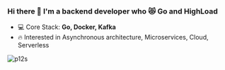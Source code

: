 ### Hi there 👋 I'm a backend developer who 😻 Go and HighLoad

- 💻 Core Stack: **Go, Docker, Kafka**
- 🔥 Interested in Asynchronous architecture, Microservices, Cloud, Serverless
<!--
- 🖋 My **[CV](https://hh.ru/resume/cc3489f0ff07751efe0039ed1f644367567676)**
- 📫 How to reach me: **working-tam@yandex.com**
-->
  
<p><img align="left" src="https://github-readme-stats.vercel.app/api?username=p12s&show_icons=true&hide_title=true&theme=graywhite" alt="p12s" /></p>
